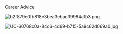 Career Advice 

![b2f879e0fb818e3bea3ebac39984a1b3.png](../../_resources/815b062a9dc04aae854c8e3492842c54.png)


![UC-60768c0a-84c6-4d69-b715-5a9c62d069a0.jpg](../../_resources/6f4159439bfb4030a822b3367f35adb5.jpg)

